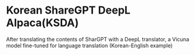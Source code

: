 # Korean ShareGPT DeepL Alpaca(KSDA)
After translating the contents of SharGPT with a DeepL translator, a Vicuna model fine-tuned for language translation (Korean-English example)
